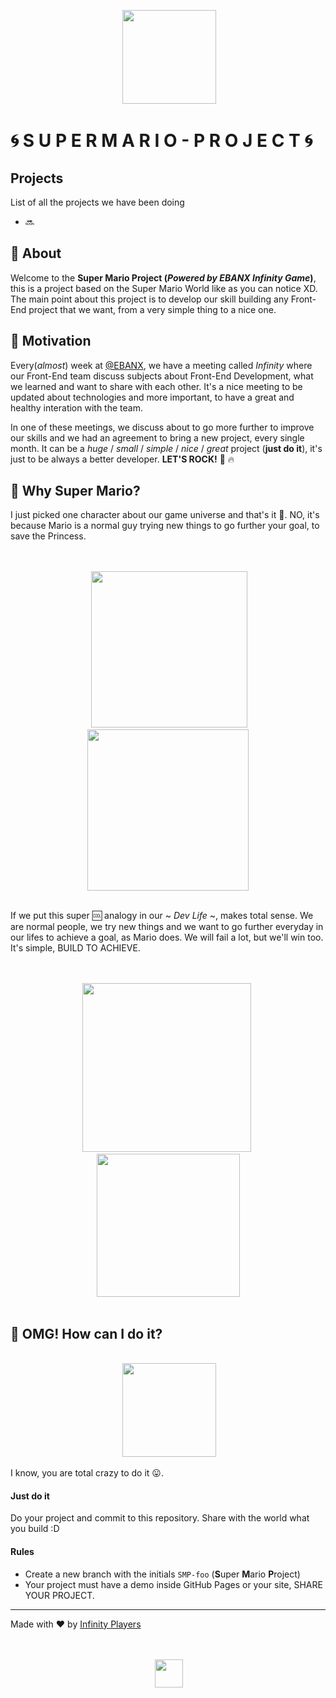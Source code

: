 <p align="center">  
  <img src="http://icons.iconarchive.com/icons/ph03nyx/super-mario/256/Retro-Mario-2-icon.png" width="150"> 
</p>

# :cyclone: S U P E R M A R I O - P R O J E C T :cyclone:

## Projects

List of all the projects we have been doing

- :soon:

## :cactus: About

Welcome to the **Super Mario Project (_Powered by EBANX Infinity Game_)**, this is a project based on the Super Mario World like as you can notice XD.
The main point about this project is to develop our skill building any Front-End project that we want, from a very simple thing to a nice one.

## :cactus: Motivation

Every(_almost_) week at [@EBANX](https://github.com/ebanx), we have a meeting called *Infinity* where our Front-End team discuss subjects about Front-End Development, what we learned and want to share with each other. It's a nice meeting to be updated about technologies and more important, to have a great and healthy interation with the team.

In one of these meetings, we discuss about to go more further to improve our skills and we had an agreement to bring a new project, every single month. It can be a _huge_ / _small_ / _simple_ / _nice_ / _great_ project (**just do it**), it's just to be always a better developer. **LET'S ROCK!** :rocket: :fire:


## :cactus: Why Super Mario?

I just picked one character about our game universe and that's it :information_desk_person:. NO, it's because Mario is a normal guy trying new things to go further your goal, to save the Princess.

<p align="center">  
 <br>
  <br>
  <img src="https://media.giphy.com/media/GNvWw0pDL6QRW/giphy.gif" width="250"> 
  <img src="https://media.giphy.com/media/PK5AUPEM7MJsk/giphy.gif" width="258"> 
 <br>
  <br>
</p>

If we put this super :cool: analogy in our ~ _Dev Life_ ~, makes total sense. We are normal people, we try new things and we want to go further everyday in our lifes to achieve a goal, as Mario does. We will fail a lot, but we'll win too. It's simple, BUILD TO ACHIEVE.

<p align="center">  
 <br>
  <br>
  <img src="https://media.giphy.com/media/bZWKdZSKeUb60/giphy.gif" width="270"> 
  <img src="https://media.giphy.com/media/oQs1gG9KlbkOs/giphy.gif" width="229"> 
 <br>
  <br>
</p>

## :cactus: OMG! How can I do it?

<p align="center">  
  <br>
  <img src="https://media.giphy.com/media/9w1nlNluy1y1y/giphy.gif" width="150"> 
 <br>
</p>

I know, you are total crazy to do it :stuck_out_tongue:.

#### Just do it

Do your project and commit to this repository. Share with the world what you build :D

#### Rules

- Create a new branch with the initials ``` SMP-foo ``` (**S**uper **M**ario **P**roject)
- Your project must have a demo inside GitHub Pages or your site, SHARE YOUR PROJECT.

---

Made with :heart: by [Infinity Players](https://github.com/orgs/InfinityPlayers/people)

<p align="center"> 
  <br>
  <br> 
  <img src="http://icons.iconarchive.com/icons/ph03nyx/super-mario/256/Retro-Mario-2-icon.png" width="45"> 
  <br>
  <br> 
</p>
